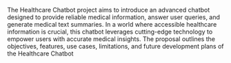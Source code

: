 The Healthcare Chatbot project aims to introduce
an advanced chatbot designed to provide reliable medical information, answer user queries, and generate medical text
summaries. In a world where accessible healthcare information
is crucial, this chatbot leverages cutting-edge technology to
empower users with accurate medical insights. The proposal
outlines the objectives, features, use cases, limitations, and future
development plans of the Healthcare Chatbot